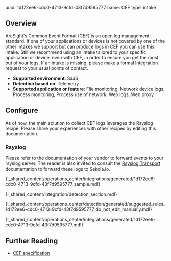 uuid: 1d172ee6-cdc0-4713-9cfd-43f7d9595777
name: CEF
type: intake

## Overview
ArcSight's Common Event Format (CEF) is an open log management standard. If one of your applications or devices is not covered by one of the other intakes we support but can produce logs in CEF you can use this intake. Still we recommend using an intake tailored to your specific application or device, even with CEF, in order to ensure you get the most out of your logs. If an intake is missing, please make a formal Integration request to your usual points of contact.

- **Supported environment**: SaaS
- **Detection based on**: Telemetry
- **Supported application or feature**: File monitoring, Network device logs, Process monitoring, Process use of network, Web logs, Web proxy

## Configure

As of now, the main solution to collect CEF logs leverages the Rsyslog recipe. Please share your experiences with other recipes by editing this documentation.

### Rsyslog

Please refer to the documentation of your vendor to forward events to your rsyslog server. The reader is also invited to consult the [Rsyslog Transport](/integration/ingestion_methods/syslog/overview) documentation to forward these logs to Sekoia.io.

{!_shared_content/operations_center/integrations/generated/1d172ee6-cdc0-4713-9cfd-43f7d9595777_sample.md!}

{!_shared_content/integration/detection_section.md!}

{!_shared_content/operations_center/detection/generated/suggested_rules_1d172ee6-cdc0-4713-9cfd-43f7d9595777_do_not_edit_manually.md!}

{!_shared_content/operations_center/integrations/generated/1d172ee6-cdc0-4713-9cfd-43f7d9595777.md!}

## Further Reading
- [CEF specification](https://www.microfocus.com/documentation/arcsight/arcsight-smartconnectors/pdfdoc/common-event-format-v25/common-event-format-v25.pdf)
